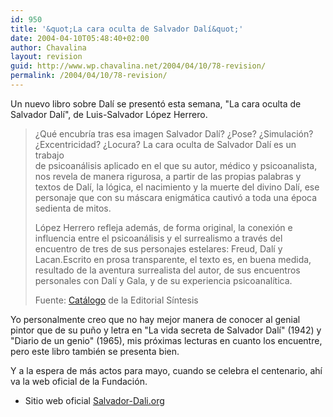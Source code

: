 ```yaml
---
id: 950
title: '&quot;La cara oculta de Salvador Dalí&quot;'
date: 2004-04-10T05:48:40+02:00
author: Chavalina
layout: revision
guid: http://www.wp.chavalina.net/2004/04/10/78-revision/
permalink: /2004/04/10/78-revision/
---
```

Un nuevo libro sobre Dalí se presentó esta semana, "La cara oculta de Salvador Dalí", de Luis-Salvador López Herrero.

> ¿Qué encubría tras esa imagen Salvador Dalí? ¿Pose? ¿Simulación? ¿Excentricidad? ¿Locura? La cara oculta de Salvador Dalí es un trabajo  
> de psicoanálisis aplicado en el que su autor, médico y psicoanalista, nos revela de manera rigurosa, a partir de las propias palabras y textos de Dalí, la lógica, el nacimiento y la muerte del divino Dalí, ese personaje que con su máscara enigmática cautivó a toda una época sedienta de mitos. 
> 
> López Herrero refleja además, de forma original, la conexión e influencia entre el psicoanálisis y el surrealismo a través del encuentro de tres de sus personajes estelares: Freud, Dalí y Lacan.Escrito en prosa transparente, el texto es, en buena medida, resultado de la aventura surrealista del autor, de sus encuentros personales con Dalí y Gala, y de su experiencia psicoanalítica. 
> 
> <p class="cita">
>   Fuente: <a href="http://www.sintesis.com/secciones/catalogo/detaildo.asp?Cod=9756-187-2" target="_blank">Catálogo</a> de la Editorial Síntesis
> </p>

Yo personalmente creo que no hay mejor manera de conocer al genial pintor que de su pu&ntilde;o y letra en "La vida secreta de Salvador Dalí" (1942) y "Diario de un genio" (1965), mis próximas lecturas en cuanto los encuentre, pero este libro también se presenta bien.

Y a la espera de más actos para mayo, cuando se celebra el centenario, ahí va la web oficial de la Fundación.

  * Sitio web oficial <a href="http://www.salvador-dali.org" target="_blank">Salvador-Dali.org</a>
